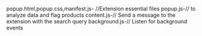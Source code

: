 popup.html,popup.css,manifest.js- //Extension essential files
popup.js-// to analyze data and flag products
content.js-// Send a message to the extension with the search query
background.js-// Listen for background events

